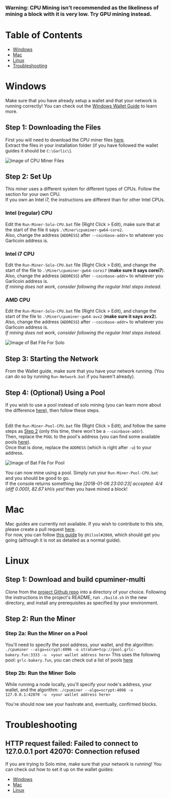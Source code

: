 ### Warning: CPU Mining isn't recommended as the likeliness of mining a block with it is very low. Try GPU mining instead.

# Table of Contents
- [Windows](#windows)
- [Mac](#mac)
- [Linux](#linux)
- [Troubleshooting](#troubleshooting)

# Windows
Make sure that you have already setup a wallet and that your network is running correctly! You can check out the [Windows Wallet Guide](wallet-win.html) to learn more.

## Step 1: Downloading the Files
First you will need to download the CPU miner files [here](ROOT/files/miner-cpu-win.zip).  
Extract the files in your installation folder (if you have followed the wallet guides it should be `C:\Garlic\`).

![Image of CPU Miner Files](https://i.imgur.com/6Nwy2dC.png)

## Step 2: Set Up
This miner uses a different system for different types of CPUs. Follow the section for your own CPU.  
If you own an Intel i7, the instructions are different than for other Intel CPUs.

### Intel (regular) CPU
Edit the `Run-Miner-Solo-CPU.bat` file (Right Click > Edit), make sure that at the start of the file it says `.\Miner\cpuminer-gw64-core2`.  
Also, change the address (`ADDRESS`) after `--coinbase-addr=` to whatever you Garlicoin address is.

### Intel i7 CPU
Edit the `Run-Miner-Solo-CPU.bat` file (Right Click > Edit), and change the start of the file to `.\Miner\cpuminer-gw64-corei7` (**make sure it says corei7**).  
Also, change the address (`ADDRESS`) after `--coinbase-addr=` to whatever you Garlicoin address is.  
*If mining does not work, consider following the regular Intel steps instead.*

### AMD CPU
Edit the `Run-Miner-Solo-CPU.bat` file (Right Click > Edit), and change the start of the file to `.\Miner\cpuminer-gw64-avx2` (**make sure it says avx2**).  
Also, change the address (`ADDRESS`) after `--coinbase-addr=` to whatever you Garlicoin address is.  
*If mining does not work, consider following the regular Intel steps instead.*

![Image of Bat File For Solo](https://i.imgur.com/n6CyWMp.png)

## Step 3: Starting the Network
From the Wallet guide, make sure that you have your network running. (You can do so by running `Run-Network.bat` if you haven't already).  

## Step 4: (Optional) Using a Pool
If you wish to use a pool instead of solo mining (you can learn more about the difference [here](how-to-mine.html#solo-vs-pool)), then follow these steps.  
<br>

Edit the `Run-Miner-Pool-CPU.bat` file (Right Click > Edit), and follow the same steps as [Step 2](#step-2-set-up) (only this time, there won't be a `--coinbase-addr`).  
Then, replace the `POOL` to the pool's address (you can find some available pools [here](pool-mining.html#main-net)).  
Once that is done, replace the `ADDRESS` (which is right after `-u`) to your address.  

![Image of Bat File For Pool](https://i.imgur.com/puFRTqU.png)
<br>

You can now mine using a pool. Simply run your `Run-Miner-Pool-CPU.bat` and you should be good to go.  
If the console returns something like *[2018-01-06 23:00:23] accepted: 4/4 (diff 0.000), 82.67 kH/s yes!* then you have mined a block! 

# Mac
Mac guides are currently not available. If you wish to contribute to this site, please create a pull request [here](https://github.com/PandawanFr/GarlicoinHelp/pulls).  
For now, you can follow [this guide](https://pastebin.com/p1RksRwb) by `@Vilsol#2060`, which should get you going (although it is not as detailed as a normal guide). 

# Linux

## Step 1: Download and build cpuminer-multi
Clone from the [project Github repo](https://github.com/tpruvot/cpuminer-multi) into a directory of your choice. Following the instructions in the project's README, run `./build.sh` in the new directory, and install any prerequisites as specified by your environment. 

## Step 2: Run the Miner

### Step 2a: Run the Miner on a Pool
You'll need to specify the pool address, your wallet, and the algorithm:
`./cpuminer --algo=scrypt:4096 -o stratum+tcp://pool.grlc-bakery.fun:3333 -u  <your wallet address here>`
This uses the following pool: `grlc-bakery.fun`, you can check out a list of pools [here](pool-mining.html#main-net)

### Step 2b: Run the Miner Solo
While running a node locally, you'll specify your node's address, your wallet, and the algorithm:
`./cpuminer --algo=scrypt:4096 -o 127.0.0.1:42070 -u  <your wallet address here>`

You're should now see your hashrate and, eventually, confirmed blocks. 

# Troubleshooting

## HTTP request failed: Failed to connect to 127.0.0.1 port 42070: Connection refused
If you are trying to Solo mine, make sure that your network is running! You can check out how to set it up on the wallet guides:
- [Windows](./wallet-win.html)
- [Mac](./wallet-mac.html)
- [Linux](./wallet-nix.html)
